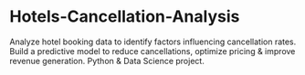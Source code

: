 # Hotels-Cancellation-Analysis
Analyze hotel booking data to identify factors influencing cancellation rates. Build a predictive model to reduce cancellations, optimize pricing &amp; improve revenue generation. Python &amp; Data Science project.
